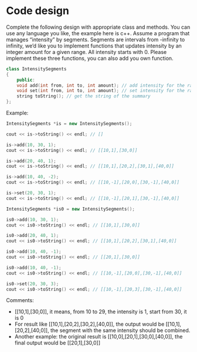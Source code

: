 # Code design

Complete the following design with appropriate class and methods. You can use
any language you like, the example here is c++.
Assume a program that manages “intensity” by segments. Segments are
intervals from -infinity to infinity, we’d like you to implement functions that
updates intensity by an integer amount for a given range.
All intensity starts with 0. Please implement these three functions, you can also
add you own function.

```cpp
class IntensitySegments
{
    public:
    void add(int from, int to, int amount); // add intensity for the range
    void set(int from, int to, int amount); // set intensity for the range
    string toString(); // get the string of the summary
};
```

Example:

```cpp
IntensitySegments *is = new IntensitySegments();

cout << is->toString() << endl; // []

is->add(10, 30, 1);
cout << is->toString() << endl; // [[10,1],[30,0]]

is->add(20, 40, 1);
cout << is->toString() << endl; // [[10,1],[20,2],[30,1],[40,0]]

is->add(10, 40, -2);
cout << is->toString() << endl; // [[10,-1],[20,0],[30,-1],[40,0]]

is->set(20, 30, 1);
cout << is->toString() << endl; // [[10,-1],[20,1],[30,-1],[40,0]]
```

```cpp
IntensitySegments *is0 = new IntensitySegments();

is0->add(10, 30, 1);
cout << is0->toString() << endl; // [[10,1],[30,0]]

is0->add(20, 40, 1);
cout << is0->toString() << endl; // [[10,1],[20,2],[30,1],[40,0]]

is0->add(10, 40, -1);
cout << is0->toString() << endl; // [[20,1],[30,0]]

is0->add(10, 40, -1);
cout << is0->toString() << endl; // [[10,-1],[20,0],[30,-1],[40,0]]

is0->set(20, 30, 3);
cout << is0->toString() << endl; // [[10,-1],[20,3],[30,-1],[40,0]]
```

Comments:

- [[10,1],[30,0]], it means, from 10 to 29, the intensity is 1, start from 30, it is 0
- For result like [[10,1],[20,2],[30,2],[40,0]], the output would be [[10,1],[20,2],[40,0]], the segment with the same intensity should be combined.
- Another example: the original result is [[10,0],[20,1],[30,0],[40,0]], the final output would be [[20,1],[30,0]]
